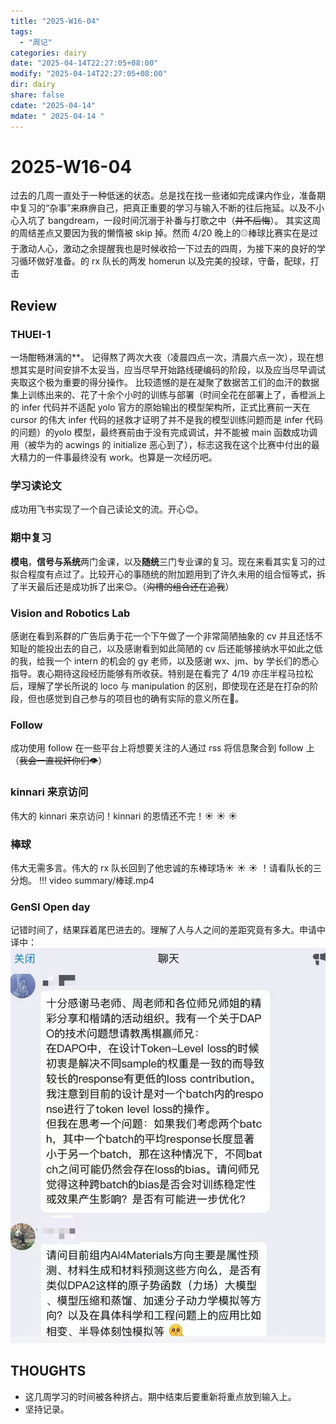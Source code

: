 ```yaml
---
title: "2025-W16-04"
tags:
  - "周记"
categories: dairy
date: "2025-04-14T22:27:05+08:00"
modify: "2025-04-14T22:27:05+08:00"
dir: dairy
share: false
cdate: "2025-04-14"
mdate: " 2025-04-14 "
---
```


# 2025-W16-04
过去的几周一直处于一种低迷的状态。总是找在找一些诸如完成课内作业，准备期中复习的“杂事”来麻痹自己，把真正重要的学习与输入不断的往后拖延。以及不小心入坑了 bangdream，一段时间沉溺于补番与打歌之中（~~并不后悔~~）。
其实这周的周结差点又要因为我的懒惰被 skip 掉。然而 4/20 晚上的⚾棒球比赛实在是过于激动人心，激动之余提醒我也是时候收拾一下过去的四周，为接下来的良好的学习循环做好准备。的 rx 队长的两发 homerun 以及完美的投球，守备，配球，打击
## Review
### THUEI-1
一场酣畅淋漓的**。
记得熬了两次大夜（凌晨四点一次，清晨六点一次），现在想想其实是时间安排不太妥当，应当尽早开始路线硬编码的阶段，以及应当尽早调试夹取这个极为重要的得分操作。
比较遗憾的是在凝聚了数据苦工们的血汗的数据集上训练出来的、花了十余个小时的训练与部署（时间全花在部署上了，香橙派上的 infer 代码并不适配 yolo 官方的原始输出的模型架构所，正式比赛前一天在 cursor 的伟大 infer 代码的拯救才证明了并不是我的模型训练问题而是 infer 代码的问题）的yolo 模型，最终赛前由于没有完成调试，并不能被 main 函数成功调用（被华为的 acwings 的 initialize 恶心到了），标志这我在这个比赛中付出的最大精力的一件事最终没有 work。也算是一次经历吧。
### 学习读论文
成功用飞书实现了一个自己读论文的流。开心😊。
### 期中复习
**模电**，**信号与系统**两门金课，以及**随统**三门专业课的复习。现在来看其实复习的过拟合程度有点过了。比较开心的事随统的附加题用到了许久未用的组合恒等式，拆了半天最后还是成功拆了出来😊。（~~沟槽的组合还在追我~~）

### Vision and Robotics Lab
感谢在看到系群的广告后勇于花一个下午做了一个非常简陋抽象的 cv 并且还恬不知耻的能投出去的自己，以及感谢看到如此简陋的 cv 后还能够接纳水平如此之低的我，给我一个 intern 的机会的 gy 老师，以及感谢 wx、jm、by 学长们的悉心指导。衷心期待这段经历能够有所收获。特别是在看完了 4/19 亦庄半程马拉松后，理解了学长所说的 loco 与 manipulation 的区别，即使现在还是在打杂的阶段，但也感觉到自己参与的项目也的确有实际的意义所在🫡。
### Follow
成功使用 follow 在一些平台上将想要关注的人通过 rss 将信息聚合到 follow 上（~~我会一直视奸你们👁️~~）
### kinnari 来京访问
伟大的 kinnari 来京访问！kinnari 的恩情还不完！☀ ☀ ☀ 
### 棒球
伟大无需多言。伟大的 rx 队长回到了他忠诚的东棒球场☀ ☀ ☀ ！请看队长的三分炮。
!!! video
    summary/棒球.mp4
### GenSI Open day
记错时间了，结果踩着尾巴进去的。理解了人与人之间的差距究竟有多大。申请中译中：
![d2c6b94524b80e3d39b2c71e477a7e9.jpg](https://raw.githubusercontent.com/Tendourisu/images/master/20250421213823619.png)

## THOUGHTS
- 这几周学习的时间被各种挤占。期中结束后要重新将重点放到输入上。
- 坚持记录。

